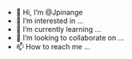 - 👋 Hi, I’m @Jpinange
- 👀 I’m interested in ...
- 🌱 I’m currently learning ...
- 💞️ I’m looking to collaborate on ...
- 📫 How to reach me ...

<!---
Jpinange/Jpinange is a ✨ special ✨ repository because its `README.md` (this file) appears on your GitHub profile.
You can click the Preview link to take a look at your changes.
--->
